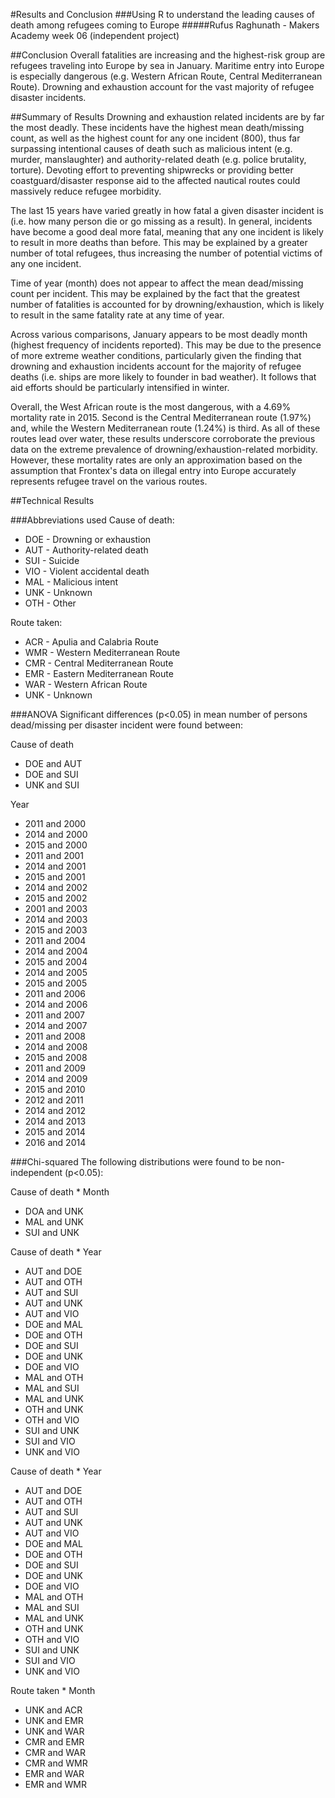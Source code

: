 #Results and Conclusion
###Using R to understand the leading causes of death among refugees coming to Europe
#####Rufus Raghunath - Makers Academy week 06 (independent project)


##Conclusion
Overall fatalities are increasing and the highest-risk group are refugees traveling into Europe by sea in January. Maritime entry into Europe is especially dangerous (e.g. Western African Route, Central Mediterranean Route). Drowning and exhaustion account for the vast majority of refugee disaster incidents.

##Summary of Results
Drowning and exhaustion related incidents are by far the most deadly. These incidents have the highest mean death/missing count, as well as the highest count for any one incident (800), thus far surpassing intentional causes of death such as malicious intent (e.g. murder, manslaughter) and authority-related death (e.g. police brutality, torture). Devoting effort to preventing shipwrecks or providing better coastguard/disaster response aid to the affected nautical routes could massively reduce refugee morbidity.

The last 15 years have varied greatly in how fatal a given disaster incident is (i.e. how many person die or go missing as a result). In general, incidents have become a good deal more fatal, meaning that any one incident is likely to result in more deaths than before. This may be explained by a greater number of total refugees, thus increasing the number of potential victims of any one incident.

Time of year (month) does not appear to affect the mean dead/missing count per incident. This may be explained by the fact that the greatest number of fatalities is accounted for by drowning/exhaustion, which is likely to result in the same fatality rate at any time of year.

Across various comparisons, January appears to be most deadly month (highest frequency of incidents reported). This may be due to the presence of more extreme weather conditions, particularly given the finding that drowning and exhaustion incidents account for the majority of refugee deaths (i.e. ships are more likely to founder in bad weather). It follows that aid efforts should be particularly intensified in winter.

Overall, the West African route is the most dangerous, with a 4.69% mortality rate in 2015. Second is the Central Mediterranean route (1.97%) and, while the Western Mediterranean route (1.24%) is third. As all of these routes lead over water, these results underscore corroborate the previous data on the extreme prevalence of drowning/exhaustion-related morbidity. However, these mortality rates are only an approximation based on the assumption that Frontex's data on illegal entry into Europe accurately represents refugee travel on the various routes.


##Technical Results

###Abbreviations used
Cause of death:

- DOE - Drowning or exhaustion
- AUT - Authority-related death
- SUI - Suicide
- VIO - Violent accidental death
- MAL - Malicious intent
- UNK - Unknown
- OTH - Other

Route taken:

- ACR - Apulia and Calabria Route
- WMR - Western Mediterranean Route
- CMR - Central Mediterranean Route
- EMR - Eastern Mediterranean Route
- WAR - Western African Route
- UNK - Unknown


###ANOVA
Significant differences (p<0.05) in mean number of persons dead/missing per disaster incident were found between:

Cause of death

- DOE and AUT
- DOE and SUI
- UNK and SUI

Year

- 2011 and 2000
- 2014 and 2000
- 2015 and 2000
- 2011 and 2001
- 2014 and 2001
- 2015 and 2001
- 2014 and 2002
- 2015 and 2002
- 2001 and 2003
- 2014 and 2003
- 2015 and 2003
- 2011 and 2004
- 2014 and 2004
- 2015 and 2004
- 2014 and 2005
- 2015 and 2005
- 2011 and 2006
- 2014 and 2006
- 2011 and 2007
- 2014 and 2007
- 2011 and 2008
- 2014 and 2008
- 2015 and 2008
- 2011 and 2009
- 2014 and 2009
- 2015 and 2010
- 2012 and 2011
- 2014 and 2012
- 2014 and 2013
- 2015 and 2014
- 2016 and 2014


###Chi-squared
The following distributions were found to be non-independent (p<0.05):

Cause of death * Month

- DOA and UNK
- MAL and UNK
- SUI and UNK

Cause of death * Year

- AUT and DOE
- AUT and OTH
- AUT and SUI
- AUT and UNK
- AUT and VIO
- DOE and MAL
- DOE and OTH
- DOE and SUI
- DOE and UNK
- DOE and VIO
- MAL and OTH
- MAL and SUI
- MAL and UNK
- OTH and UNK
- OTH and VIO
- SUI and UNK
- SUI and VIO
- UNK and VIO


Cause of death * Year

- AUT and DOE
- AUT and OTH
- AUT and SUI
- AUT and UNK
- AUT and VIO
- DOE and MAL
- DOE and OTH
- DOE and SUI
- DOE and UNK
- DOE and VIO
- MAL and OTH
- MAL and SUI
- MAL and UNK
- OTH and UNK
- OTH and VIO
- SUI and UNK
- SUI and VIO
- UNK and VIO

Route taken * Month

- UNK and ACR
- UNK and EMR
- UNK and WAR
- CMR and EMR
- CMR and WAR
- CMR and WMR
- EMR and WAR
- EMR and WMR